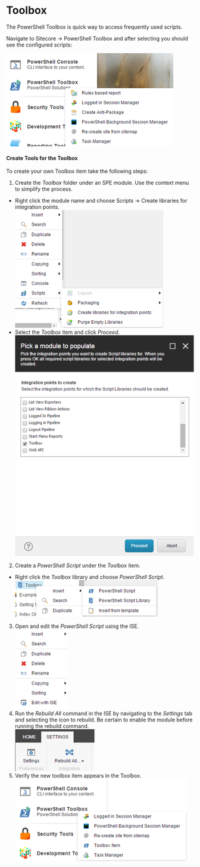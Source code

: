 # Toolbox

The PowerShell Toolbox is quick way to access frequently used scripts.

Navigate to Sitecore -> PowerShell Toolbox and after selecting you should see the configured scripts:

![Toolbox](images/screenshots/toolbox-list.png)

#### Create Tools for the Toolbox

To create your own Toolbox item take the following steps:
1. Create the *Toolbox* folder under an SPE module. Use the context menu to simplify the process.
 * Right click the module name and choose Scripts -> Create libraries for integration points.
![Module Libraries](images/screenshots/module-createlibraries.png)
 * Select the *Toolbox* item and click *Proceed*.  
![Module Toolbox Library](images/screenshots/module-createtoolboxlibrary.png)
2. Create a *PowerShell Script* under the *Toolbox* item.
 * Right click the *Toolbox* library and choose *PowerShell Script*.  
![Libary Script](images/screenshots/library-createscript.png)
3. Open and edit the *PowerShell Script* using the ISE.  
![ISE Edit](images/screenshots/script-editise.png)
4. Run the *Rebuild All* command in the ISE by navigating to the *Settings* tab and selecting the icon to rebuild. Be certain to enable the module before running the rebuild command.  
![ISE Settings Tab](images/screenshots/ise-settingstab.png)
5. Verify the new toolbox item appears in the Toolbox.  
![Toolbox Item](images/screenshots/toolbox-newitem.png)




